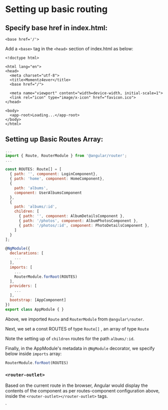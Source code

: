 # Setting up basic routing

## Specify base href in index.html:

```markup
<base href='/'>
```

Add a `<base>` tag in the `<head>` section of index.html as below:

```markup
<!doctype html>

<html lang="en">
<head>
  <meta charset="utf-8">
  <title>Momentz4ever</title>
  <base href="/">

  <meta name="viewport" content="width=device-width, initial-scale=1">
  <link rel="icon" type="image/x-icon" href="favicon.ico">
</head>

<body>
  <app-root>Loading...</app-root>
</body>
</html>
```

## Setting up Basic Routes Array:

```javascript
...
import { Route, RouterModule } from '@angular/router';
...

const ROUTES: Route[] = [
  { path: '', component: LoginComponent},
  { path: 'home', component: HomeComponent},
  { 
    path: 'albums', 
    component: UserAlbumsComponent
  },
  { 
    path: 'albums/:id', 
    children: [
      { path: '', component: AlbumDetailsComponent },
      { path: '/photos', component: AlbumPhotosComponent },
      { path: '/photos/:id', component: PhotoDetailsComponent },
    ]
  }
];

@NgModule({
  declarations: [
    ...
  ],
  imports: [
    ...
    RouterModule.forRoot(ROUTES)
  ],
  providers: [
    ...
  ],
  bootstrap: [AppComponent]
})
export class AppModule { }
```

Above, we imported `Route` and `RouterModule` from `@angular\router`.

Next, we set a const ROUTES of type `Route[]` , an array of type `Route`

Note the setting up of `children` routes for the path `albums/:id`.

Finally, in the AppModule's metadata in `@NgModule` decorator, we specify below inside `imports` array:

```typescript
RouterModule.forRoot(ROUTES)
```

### `<router-outlet>`

Based on the current route in the browser, Angular would display the contents of the component as per routes-component configuration above, inside the `<router-outlet></router-outlet>` tags.

\`

